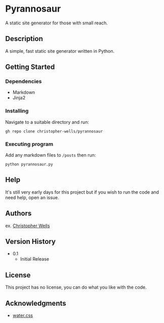 # Pyrannosaur

A static site generator for those with small reach.

## Description

A simple, fast static site generator written in Python.

## Getting Started

### Dependencies

* Markdown
* Jinja2

### Installing

Navigate to a suitable directory and run:

```gh repo clone christopher-wells/pyrannosaur```

### Executing program

Add any markdown files to `/posts` then run:

```python pyrannosaur.py```

## Help

It's still very early days for this project but if you wish to run the code and need help, open an issue.

## Authors

ex. [Christopher Wells](https://github.com/christopher-wells)

## Version History

* 0.1
    * Initial Release

## License

This project has no license, you can do what you like with the code.

## Acknowledgments

* [water.css](https://watercss.kognise.dev/)